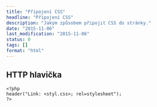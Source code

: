 ```yaml
---
title: "Připojení CSS"
headline: "Připojení CSS"
description: "Jakým způsobem připojit CSS do stránky."
date: "2015-11-06"
last_modification: "2015-11-06"
status: 0
tags: []
format: "html"
---
```


<h2 id="http-hlavicka">HTTP hlavička</h2>

<pre><code>&lt;?php 
header("Link: &lt;styl.css>; rel=stylesheet");
?></code></pre>